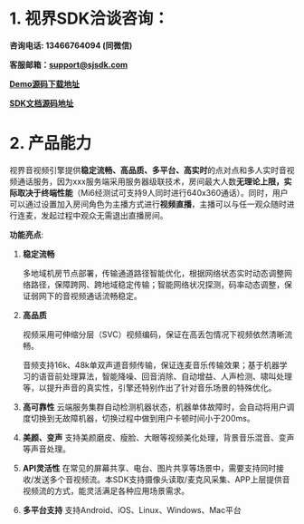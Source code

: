 # 1. 视界SDK洽谈咨询：

**咨询电话: 13466764094 (同微信)**

**客服邮箱：support@sjsdk.com**

**[Demo源码下载地址](http://www.sjsdk.com/download.html)**

**[SDK文档源码地址](http://www.sjsdk.com/doc.html)**


# 2. 产品能力

视界音视频引擎提供**稳定流畅、高品质、多平台、高实时**的点对点和多人实时音视频通话服务，因为xxx服务端采用服务器级联技术，房间最大人数**无理论上限，实际取决于终端性能**（Mi6经测试可支持9人同时进行640x360通话）。同时，用户可以通过设置加入房间角色为主播方式进行**视频直播**，主播可以与任一观众随时进行连麦，发起过程中观众无需退出直播房间。

**功能亮点**:

1. **稳定流畅**

   多地域机房节点部署，传输通道路径智能优化，根据网络状态实时动态调整网络路径，保障跨网、跨地域稳定传输；智能网络状况探测，码率动态调整，保证弱网下的音视频通话流畅稳定。

2. **高品质**

   视频采用可伸缩分层（SVC）视频编码，保证在高丢包情况下视频依然清晰流畅。

   音频支持16k、48k单双声道音频传输，保证连麦音乐传输效果；基于机器学习的语音前处理算法，智能降噪、回音消除、自动增益、人声检测、啸叫处理等，以提升声音的真实性，引擎还特别作出了针对音乐场景的特殊优化。

3. **高可靠性**
   云端服务集群自动检测机器状态，机器单体故障时，会自动将用户调度切换到无故障机器，切换过程中做到用户卡顿时间小于200ms。

4. **美颜、变声**
   支持美颜磨皮、瘦脸、大眼等视频美化处理，背景音乐混音、变声等声音处理。

5. **API灵活性**
   在常见的屏幕共享、电台、图片共享等场景中，需要支持同时接收/发送多个音视频流。本SDK支持摄像头读取/麦克风采集、APP上层提供音视频流的方式，能灵活满足各种应用场景需求。

6. **多平台支持**
   支持Android、iOS、Linux、Windows、Mac平台
